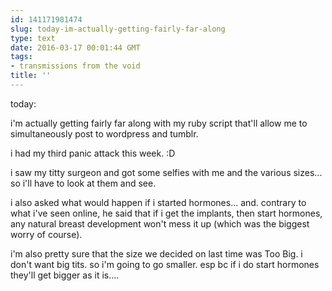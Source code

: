 ```yaml
---
id: 141171981474
slug: today-im-actually-getting-fairly-far-along
type: text
date: 2016-03-17 00:01:44 GMT
tags:
- transmissions from the void
title: ''
---
```


today:

i'm actually getting fairly far along with my ruby script that'll allow me to simultaneously post to wordpress and tumblr.

i had my third panic attack this week. :D

i saw my titty surgeon and got some selfies with me and the various sizes... so i'll have to look at them and see.

i also asked what would happen if i started hormones... and. contrary to what i've seen online, he said that if i get the implants, then start hormones, any natural breast development won't mess it up (which was the biggest worry of course).

i'm also pretty sure that the size we decided on last time was Too Big. i don't want big tits. so i'm going to go smaller. esp bc if i do start hormones they'll get bigger as it is....
